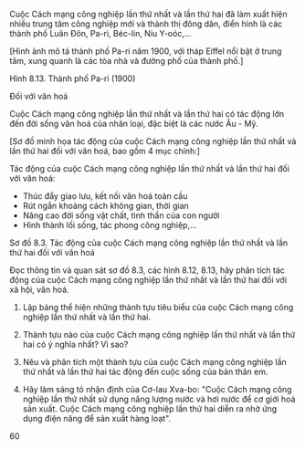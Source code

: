 Cuộc Cách mạng công nghiệp lần thứ nhất và lần thứ hai đã làm xuất hiện nhiều trung tâm công nghiệp mới và thành thị đông dân, điển hình là các thành phố Luân Đôn, Pa-ri, Béc-lin, Niu Y-oóc,...

[Hình ảnh mô tả thành phố Pa-ri năm 1900, với tháp Eiffel nổi bật ở trung tâm, xung quanh là các tòa nhà và đường phố của thành phố.]

Hình 8.13. Thành phố Pa-ri (1900)

Đối với văn hoá

Cuộc Cách mạng công nghiệp lần thứ nhất và lần thứ hai có tác động lớn đến đời sống văn hoá của nhân loại, đặc biệt là các nước Âu - Mỹ.

[Sơ đồ minh họa tác động của cuộc Cách mạng công nghiệp lần thứ nhất và lần thứ hai đối với văn hoá, bao gồm 4 mục chính:]

Tác động của cuộc Cách mạng công nghiệp lần thứ nhất và lần thứ hai đối với văn hoá:
- Thúc đẩy giao lưu, kết nối văn hoá toàn cầu
- Rút ngắn khoảng cách không gian, thời gian
- Nâng cao đời sống vật chất, tinh thần của con người
- Hình thành lối sống, tác phong công nghiệp,...

Sơ đồ 8.3. Tác động của cuộc Cách mạng công nghiệp lần thứ nhất và lần thứ hai đối với văn hoá

Đọc thông tin và quan sát sơ đồ 8.3, các hình 8.12, 8.13, hãy phân tích tác động của cuộc Cách mạng công nghiệp lần thứ nhất và lần thứ hai đối với xã hội, văn hoá.

1. Lập bảng thể hiện những thành tựu tiêu biểu của cuộc Cách mạng công nghiệp lần thứ nhất và lần thứ hai.

2. Thành tựu nào của cuộc Cách mạng công nghiệp lần thứ nhất và lần thứ hai có ý nghĩa nhất? Vì sao?

3. Nêu và phân tích một thành tựu của cuộc Cách mạng công nghiệp lần thứ nhất và lần thứ hai tác động đến cuộc sống của bản thân em.

4. Hãy làm sáng tỏ nhận định của Cơ-lau Xva-bo: "Cuộc Cách mạng công nghiệp lần thứ nhất sử dụng năng lượng nước và hơi nước để cơ giới hoá sản xuất. Cuộc Cách mạng công nghiệp lần thứ hai diễn ra nhờ ứng dụng điện năng để sản xuất hàng loạt".

60